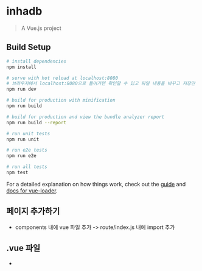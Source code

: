 # inhadb

> A Vue.js project

## Build Setup

``` bash
# install dependencies
npm install

# serve with hot reload at localhost:8080
# 브라우저에서 localhost:8080으로 들어가면 확인할 수 있고 파일 내용을 바꾸고 저장만 하면 즉시적용됩니다.
npm run dev

# build for production with minification
npm run build

# build for production and view the bundle analyzer report
npm run build --report

# run unit tests
npm run unit

# run e2e tests
npm run e2e

# run all tests
npm test
```

For a detailed explanation on how things work, check out the [guide](http://vuejs-templates.github.io/webpack/) and [docs for vue-loader](http://vuejs.github.io/vue-loader).

## 페이지 추가하기

- components 내에 vue 파일 추가 -> route/index.js 내에 import 추가

## .vue 파일

- <template> 내에 HTML, <style> 내에 CSS, <script> 내에 자바 스크립트
- vue 공식 문서 참조
- App.vue는 모든 페이지에 적용
- SPA(Single Page Application) 

